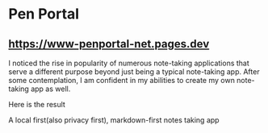 # Pen Portal

## https://www-penportal-net.pages.dev

I noticed the rise in popularity of numerous note-taking applications that serve a different purpose beyond just being a
typical note-taking app. After some contemplation, I am confident in my abilities to create my own note-taking app as
well.

Here is the result

A local first(also privacy first), markdown-first notes taking app
